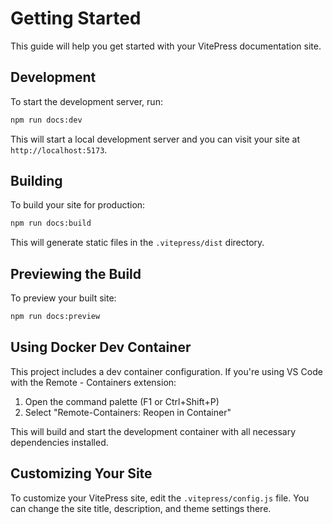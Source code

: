 # Getting Started

This guide will help you get started with your VitePress documentation site.

## Development

To start the development server, run:

```bash
npm run docs:dev
```

This will start a local development server and you can visit your site at `http://localhost:5173`.

## Building

To build your site for production:

```bash
npm run docs:build
```

This will generate static files in the `.vitepress/dist` directory.

## Previewing the Build

To preview your built site:

```bash
npm run docs:preview
```

## Using Docker Dev Container

This project includes a dev container configuration. If you're using VS Code with the Remote - Containers extension:

1. Open the command palette (F1 or Ctrl+Shift+P)
2. Select "Remote-Containers: Reopen in Container"

This will build and start the development container with all necessary dependencies installed.

## Customizing Your Site

To customize your VitePress site, edit the `.vitepress/config.js` file. You can change the site title, description, and theme settings there.